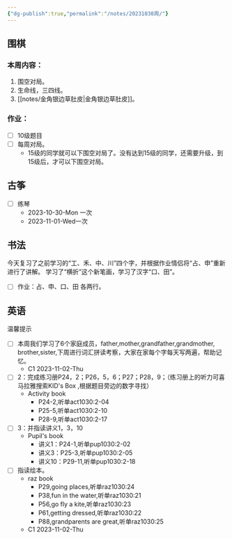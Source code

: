 ```yaml
---
{"dg-publish":true,"permalink":"/notes/20231030周/"}
---
```


## 围棋
### 本周内容：
1. 围空对局。
2. 生命线，三四线。
3. [[notes/金角银边草肚皮\|金角银边草肚皮]]。
### 作业：
- [ ] 10级题目
- [ ] 每周对局。
	- 15级的同学就可以下围空对局了。没有达到15级的同学，还需要升级，到15级后，才可以下围空对局。
## 古筝
- [ ] 练琴
	- 2023-10-30-Mon 一次
	- 2023-11-01-Wed一次
## 书法
今天复习了之前学习的“工、禾、中、川”四个字，并根据作业情侣将“占、申”重新进行了讲解。
学习了“横折”这个新笔画，学习了汉字“口、田”。
- [ ] 作业：占、申、口、田 各两行。
## 英语
温馨提示
- [ ] 本周我们学习了6个家庭成员，father,mother,grandfather,grandmother, brother,sister,下周进行词汇拼读考察，大家在家每个字每天写两遍，帮助记忆。
	- C1 2023-11-02-Thu
- [ ] 2：完成练习册P24，2；P26，5，6；P27；P28，9；（练习册上的听力可喜马拉雅搜索KID's Box ,根据题目旁边的数字寻找）
	- Activity book
		- P24-2,听单act1030:2-04
		- P25-5,听单act1030:2-10
		- P28-9,听单act1030:2-17
- [ ] 3：并指读讲义1，3，10
	- Pupil's book
		- 讲义1：P24-1,听单pup1030:2-02
		- 讲义3：P25-3,听单pup1030:2-05
		- 讲义10：P29-11,听单pup1030:2-18
- [ ] 指读绘本。
	- raz book
		- P29,going places,听单raz1030:24
		- P38,fun in the water,听单raz1030:21
		- P56,go fly a kite,听单raz1030:23
		- P61,getting dressed,听单raz1030:22
		- P88,grandparents are great,听单raz1030:25
	- C1 2023-11-02-Thu